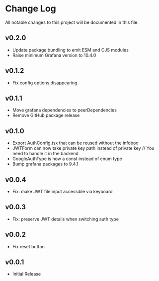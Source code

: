 # Change Log

All notable changes to this project will be documented in this file.

## v0.2.0

- Update package bundling to emit ESM and CJS modules
- Raise minimum Grafana version to 10.4.0

## v0.1.2

- Fix config options disappearing.

## v0.1.1

- Move grafana dependencies to peerDependencies
- Remove GitHub package release

## v0.1.0

- Export AuthConfig.tsx that can be reused without the infobox
- JWTForm can now take private key path instead of private key // You need to handle it in the backend
- GoogleAuthType is now a const instead of enum type
- Bump grafana packages to 9.4.1

## v0.0.4

- Fix: make JWT file input accessible via keyboard

## v0.0.3

- Fix: preserve JWT details when switching auth type

## v0.0.2

- Fix reset button

## v0.0.1

- Initial Release

